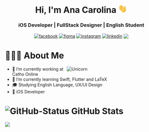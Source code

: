 <h1 align="center">Hi, I'm Ana Carolina <img src="https://raw.githubusercontent.com/ABSphreak/ABSphreak/master/gifs/Hi.gif" width="30px"></h1>
<h3 align="center">iOS Developer | FullStack Designer | English Student</h3>
<p align="center">
<a href="https://www.facebook.com/acarolsf/" target="blank"><img align="center" src="https://img.icons8.com/color/50/000000/facebook-new.png" alt="facebook" /></a>
<a href="https://www.figma.com/@acarolsf"target="blank"><img align="center" src="https://img.icons8.com/color/48/000000/figma--v2.png" alt="figma" /></a>
<a href="https://www.instagram.com/acarolsf"target="blank"><img align="center" src="https://img.icons8.com/color/48/000000/instagram-new--v1.png" alt="instagram" /></a>
<a href="https://www.linkedin.com/in/acarolsf/" target="blank"><img align="center" src="https://img.icons8.com/color/48/000000/linkedin.png" alt="linkedin" /></a>
<a href = "mailto: cscarol20@gmail.com"><img align="center" src="https://img.icons8.com/color/48/000000/gmail.png" /></a>
</p>


# 👩🏽‍💻 About Me
<img align="right" width=300px alt="Unicorn" src="https://media.giphy.com/media/3ohs4BSacFKI7A717y/giphy.gif" />

- 🔭  I’m currently working at Catho Online
- 🌱  I’m currently learning Swift, Flutter and LaTeX
- 🎓  Studying English Language, UX/UI Design
- 💼  iOS Developer
																																																																
																																																																
# <img src="https://media.giphy.com/media/8UHRm5oY4k4FDxq5QG/giphy.gif" width="30px" alt="GitHub-Status"/> GitHub Stats

<!-- <p align="left"><img src="https://github-readme-stats.vercel.app/api/top-langs/?username=acarolsf&layout=compact&theme=radical&lang_count=10" /></p> -->
<p align="left"><img src="https://github-readme-stats.vercel.app/api?username=acarolsf&count_private=true&theme=radical&show_icons=true" /></p>
<!-- <p align="left"> <img src="https://github-readme-streak-stats.herokuapp.com/?user=acarolsf&theme=radical" /></p> -->
